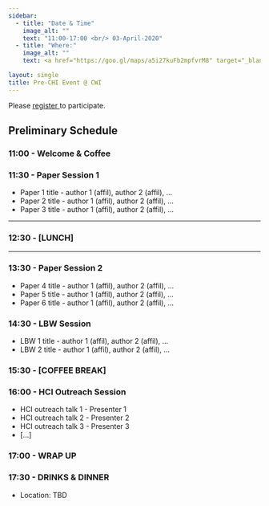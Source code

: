 ```yaml
---
sidebar:
  - title: "Date & Time"
    image_alt: ""
    text: "11:00-17:00 <br/> 03-April-2020"
  - title: "Where:"
    image_alt: ""
    text: <a href="https://goo.gl/maps/a5i27kuFb2mpfvrM8" target="_blank">CWI, Science Park 123 <br/> 1098 XG, Amsterdam </a>

layout: single
title: Pre-CHI Event @ CWI
---
```


Please <a href="https://forms.gle/TqR1QZuLj6M683g39" target="\_blank" >register </a> to participate.

## Preliminary Schedule

### 11:00 - Welcome &amp; Coffee

### 11:30 - Paper Session 1

- Paper 1 title - author 1 (affil), author 2 (affil), ...
- Paper 2 title - author 1 (affil), author 2 (affil), ...
- Paper 3 title - author 1 (affil), author 2 (affil), ...

---
### 12:30 - [LUNCH]
---

### 13:30 - Paper Session 2

- Paper 4 title - author 1 (affil), author 2 (affil), ...
- Paper 5 title - author 1 (affil), author 2 (affil), ...
- Paper 6 title - author 1 (affil), author 2 (affil), ...

### 14:30 - LBW Session

- LBW 1 title - author 1 (affil), author 2 (affil), ...
- LBW 2 title - author 1 (affil), author 2 (affil), ...

### 15:30 - [COFFEE BREAK]

### 16:00 - HCI Outreach Session

- HCI outreach talk 1 - Presenter 1
- HCI outreach talk 2 - Presenter 2
- HCI outreach talk 3 - Presenter 3
- [...]

### 17:00 - WRAP UP

### 17:30 - DRINKS &amp; DINNER

- Location: TBD
